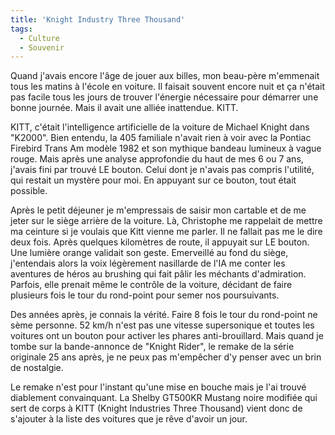```yaml
---
title: 'Knight Industry Three Thousand'
tags:
  - Culture
  - Souvenir
---
```


Quand j'avais encore l'âge de jouer aux billes, mon beau-père m'emmenait tous
les matins à l'école en voiture. Il faisait souvent encore nuit et ça n'était
pas facile tous les jours de trouver l'énergie nécessaire pour démarrer une
bonne journée. Mais il avait une alliée inattendue. KITT.

<div>KITT, c'était l'intelligence artificielle de la voiture de Michael Knight dans "K2000". Bien entendu, la 405 familiale n'avait rien à voir avec la Pontiac Firebird Trans Am modèle 1982 et son mythique bandeau lumineux à vague rouge. Mais après une analyse approfondie du haut de mes 6 ou 7 ans, j'avais fini par trouvé LE bouton. Celui dont je n'avais pas compris l'utilité, qui restait un mystère pour moi. En appuyant sur ce bouton, tout était possible.</div>

Après le petit déjeuner je m'empressais de saisir mon cartable et de me jeter
sur le siège arrière de la voiture. Là, Christophe me rappelait de mettre ma
ceinture si je voulais que Kitt vienne me parler. Il ne fallait pas me le dire
deux fois. Après quelques kilomètres de route, il appuyait sur LE bouton. Une
lumière orange validait son geste. Emerveillé au fond du siège, j'entendais
alors la voix légèrement nasillarde de l'IA me conter les aventures de héros au
brushing qui fait pâlir les méchants d'admiration. Parfois, elle prenait même le
contrôle de la voiture, décidant de faire plusieurs fois le tour du rond-point
pour semer nos poursuivants.

Des années après, je connais la vérité. Faire 8 fois le tour du rond-point ne
sème personne. 52 km/h n'est pas une vitesse supersonique et toutes les voitures
ont un bouton pour activer les phares anti-brouillard. Mais quand je tombe sur
la bande-annonce de "Knight Rider", le remake de la série originale 25 ans
après, je ne peux pas m'empêcher d'y penser avec un brin de nostalgie.

Le remake n'est pour l'instant qu'une mise en bouche mais je l'ai trouvé
diablement convainquant. La Shelby GT500KR Mustang noire modifiée qui sert de
corps à KITT (Knight Industries Three Thousand) vient donc de s'ajouter à la
liste des voitures que je rêve d'avoir un jour.
